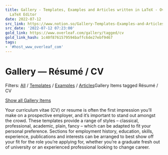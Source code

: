 ```yaml
---
title: Gallery - Templates, Examples and Articles written in LaTeX - Overleaf, Online
  LaTeX Editor
date: 2022-07-12
src_link: https://www.notion.so/Gallery-Templates-Examples-and-Articles-written-in-LaTeX-Overleaf-Online-LaTeX-Editor-c38e657173e34eadb783d84fb5908457
src_date: '2022-07-12 07:23:00'
gold_link: https://www.overleaf.com/gallery/tagged/cv
gold_link_hash: 1c40f8761579594baffc6de27ebf9467
tags:
- '#host_www_overleaf_com'
---
```


Gallery — Résumé / CV
=====================

Filters: [All](/gallery/tagged/cv) / [Templates](/latex/templates/tagged/cv) / [Examples](/latex/examples/tagged/cv) / [Articles](/articles/tagged/cv)Gallery Items tagged Résumé / CV

[Show all Gallery Items](/gallery)

Your curriculum vitae (CV) or resume is often the first impression you’ll make on a prospective employer, and it’s important to stand out amongst the crowd. These templates provide a range of styles – classical, professional, academic, plain, fancy – which can be adapted to fit your personal preference. Sections for employment history, education, skills, experience, publications and interests can be arranged to best show off your fit for the role you’re applying for, whether you’re a graduate fresh out of university or an experienced professional looking to change career.